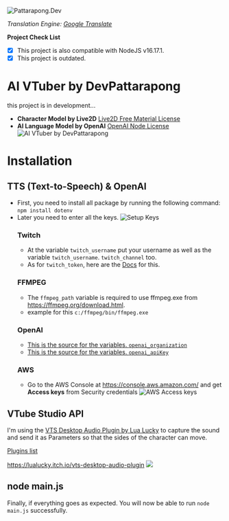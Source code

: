 ![Pattarapong.Dev](https://github.com/ponlponl123/AIVTuber/blob/main/img/PattarapongDev.png)

*Translation Engine: [Google Translate](https://translate.google.com/)*

**Project Check List**
- [x]  This project is also compatible with NodeJS v16.17.1.
- [x]  This project is outdated.

# AI VTuber by DevPattarapong
this project is in development...

* **Character Model by Live2D**
[Live2D Free Material License](https://www.live2d.jp/en/terms/live2d-free-material-license-agreement/)
* **AI Language Model by OpenAI**
[OpenAI Node License](https://github.com/openai/openai-node/blob/master/LICENSE)
![AI VTuber by DevPattarapong](https://github.com/ponlponl123/AIVTuber/blob/main/img/Screenshot.png)

# Installation
## TTS (Text-to-Speech) & OpenAI
- First, you need to install all package by running the following command: `npm install dotenv`
- Later you need to enter all the keys.
    ![Setup Keys](https://github.com/ponlponl123/AIVTuber/blob/main/img/Screenshot%202023-01-23%20203518.png)
    ### Twitch
    - At the variable `twitch_username` put your username as well as the variable `twitch_username`. `twitch_channel` too.
    - As for `twitch_token`, here are the [Docs](https://dev.twitch.tv/docs/authentication/getting-tokens-oauth/#authorization-code-grant-flow) for this.
    ### FFMPEG
    - The `ffmpeg_path` variable is required to use ffmpeg.exe from https://ffmpeg.org/download.html.
    - example for this `c:/ffmpeg/bin/ffmpeg.exe`
    ### OpenAI
    - [This is the source for the variables. `openai_organization`](https://beta.openai.com/account/org-settings)
    - [This is the source for the variables. `openai_apiKey`](https://beta.openai.com/account/api-keys)
    ### AWS
    - Go to the AWS Console at https://console.aws.amazon.com/ and get **Access keys** from Security credentials
    ![AWS Access keys](https://github.com/ponlponl123/AIVTuber/blob/main/img/Screenshot%202023-01-23%20203227.png)

## VTube Studio API
I'm using the [VTS Desktop Audio Plugin by Lua Lucky](https://lualucky.itch.io/vts-desktop-audio-plugin) to capture the sound and send it as Parameters so that the sides of the character can move.

[Plugins list](https://github.com/DenchiSoft/VTubeStudio)

https://lualucky.itch.io/vts-desktop-audio-plugin
![](https://github.com/ponlponl123/AIVTuber/blob/main/img/Screenshot%202023-01-23%20165939.png)

## node main.js
Finally, if everything goes as expected. You will now be able to run `node main.js` successfully. 
